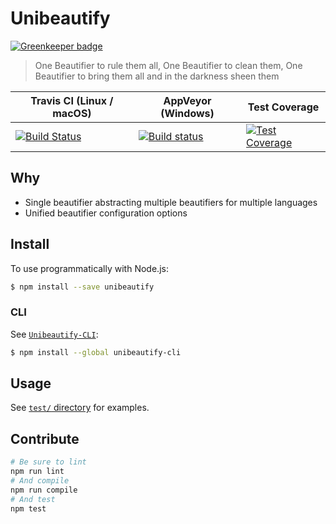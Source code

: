 # Unibeautify

[![Greenkeeper badge](https://badges.greenkeeper.io/Unibeautify/unibeautify.svg)](https://greenkeeper.io/)

> One Beautifier to rule them all, One Beautifier to clean them, One Beautifier to bring them all and in the darkness sheen them

| Travis CI (Linux / macOS) | AppVeyor (Windows) | Test Coverage |
| --- | --- | --- |
| [![Build Status](https://travis-ci.org/Unibeautify/unibeautify.svg?branch=master)](https://travis-ci.org/Unibeautify/unibeautify) | [![Build status](https://ci.appveyor.com/api/projects/status/fsa9xirkn73hfibt/branch/master?svg=true)](https://ci.appveyor.com/project/Glavin001/unibeautify/branch/master) | [![Test Coverage](https://api.codeclimate.com/v1/badges/b472e3d8388e14a6d9ea/test_coverage)](https://codeclimate.com/github/Unibeautify/unibeautify/test_coverage) |


## Why
- Single beautifier abstracting multiple beautifiers for multiple languages
- Unified beautifier configuration options

## Install

To use programmatically with Node.js:

```bash
$ npm install --save unibeautify
```

### CLI

See [`Unibeautify-CLI`](https://github.com/Unibeautify/unibeautify-cli):

```bash
$ npm install --global unibeautify-cli
```

## Usage

See [`test/` directory](https://github.com/Unibeautify/unibeautify/tree/master/test) for examples.

## Contribute

```bash
# Be sure to lint
npm run lint
# And compile
npm run compile
# And test
npm test
```

